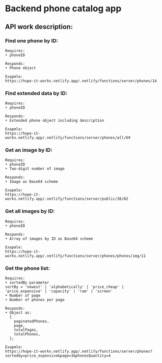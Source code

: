# Backend phone catalog app  

## API work description:  

### Find one phone by ID:  
```
Requires:  
• phoneID  

Responds:  
• Phone object  

Exapmle:  
https://hope-it-works.netlify.app/.netlify/functions/server/phones/14  
```
### Find extended data by ID:  
```
Requires:  
• phoneID  

Responds:  
• Extended phone object including description  

Exapmle:  
https://hope-it-works.netlify.app/.netlify/functions/server/phones/all/69  
```

### Get an image by ID:  
```
Requires:  
• phoneID  
• Two-digit number of image  

Responds:  
• Image as Base64 scheme  

Exapmle:  
https://hope-it-works.netlify.app/.netlify/functions/server/public/36/02  
```

### Get all images by ID:  
```
Requires:  
• phoneID  

Responds:  
• Array of images by ID as Base64 scheme  

Exapmle:  
https://hope-it-works.netlify.app/.netlify/functions/server/phones/phones/img/11 
```

### Get the phone list:  
```
Requires:  
• sortedBy parameter  
sortBy = 'newest' | 'alphabetically' | 'price_cheap' | 'price_expensive' | 'capacity' | 'ram' | 'screen'  
• Number of page  
• Number of phones per page  

Responds:  
• Object as:  
  {
    paginatedPhones,  
    page,  
    totalPages,  
    totalPhones,  
  };  

Exapmle:  
https://hope-it-works.netlify.app/.netlify/functions/server/phones?sortedby=price_expensive&page=3&phonesQuantity=4  
```
